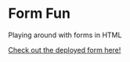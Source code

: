 # Form Fun

Playing around with forms in HTML

[Check out the deployed form here!](https://form-fun.netlify.app/)


